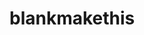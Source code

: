 <HTML>
  <HEAD>
    <title>onclick 속성!</title>
  </HEAD>
  <body>
    <h1 onclick="alert('첫 사이트 개설')">blankmakethis</h1>
  </body>
</HTML>
